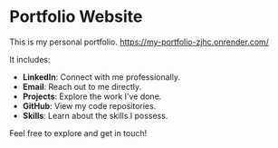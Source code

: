 # Portfolio Website

This is my personal portfolio. https://my-portfolio-zjhc.onrender.com/

It includes:

- **LinkedIn**: Connect with me professionally.
- **Email**: Reach out to me directly.
- **Projects**: Explore the work I've done.
- **GitHub**: View my code repositories.
- **Skills**: Learn about the skills I possess.

Feel free to explore and get in touch!